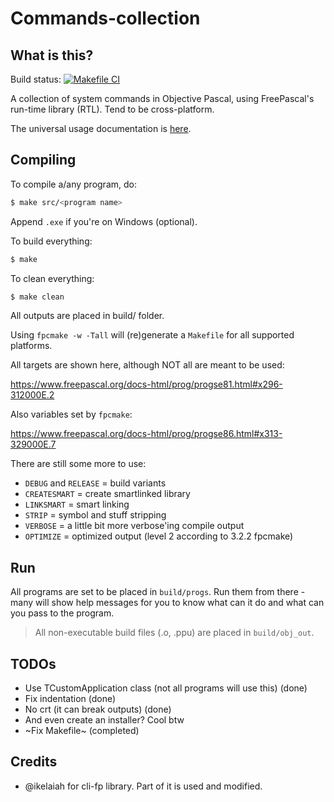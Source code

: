 # Commands-collection

## What is this?

Build status: [![Makefile CI](https://github.com/lebao3105/Commands-collection/actions/workflows/nightly.yml/badge.svg)](https://github.com/lebao3105/Commands-collection/actions/workflows/nightly.yml)

A collection of system commands in Objective Pascal, using FreePascal's run-time library (RTL). Tend to be cross-platform.

The universal usage documentation is [here](USAGE.md).

## Compiling

To compile a/any program, do:

```bash
$ make src/<program name>
```

Append `.exe` if you're on Windows (optional).

To build everything:

```bash
$ make
```

To clean everything:

```bash
$ make clean
```

All outputs are placed in build/ folder.

Using `fpcmake -w -Tall` will (re)generate a `Makefile` for all supported platforms.

All targets are shown here, although NOT all are meant to be used:

https://www.freepascal.org/docs-html/prog/progse81.html#x296-312000E.2

Also variables set by `fpcmake`:

https://www.freepascal.org/docs-html/prog/progse86.html#x313-329000E.7

There are still some more to use:

* `DEBUG` and `RELEASE` = build variants
* `CREATESMART` = create smartlinked library
* `LINKSMART` = smart linking
* `STRIP` = symbol and stuff stripping
* `VERBOSE` = a little bit more verbose'ing compile output
* `OPTIMIZE` = optimized output (level 2 according to 3.2.2 fpcmake)

## Run

All programs are set to be placed in `build/progs`. Run them from there - many will show help messages for you to know what can it do and what can you pass to the program.

> All non-executable build files (.o, .ppu) are placed in `build/obj_out`.

## TODOs

* Use TCustomApplication class (not all programs will use this) (done)
* Fix indentation (done)
* No crt (it can break outputs) (done)
* And even create an installer? Cool btw
* ~Fix Makefile~ (completed)

## Credits

* @ikelaiah for cli-fp library. Part of it is used and modified.
